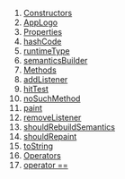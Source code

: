 1.  [Constructors](custom_painters_talawa_logo/AppLogo-class.html#constructors)
2.  [AppLogo](custom_painters_talawa_logo/AppLogo/AppLogo.html)
3.  [Properties](custom_painters_talawa_logo/AppLogo-class.html#instance-properties)
4.  [hashCode](https://api.flutter.dev/flutter/dart-core/Object/hashCode.html)
5.  [runtimeType](https://api.flutter.dev/flutter/dart-core/Object/runtimeType.html)
6.  [semanticsBuilder](https://api.flutter.dev/flutter/rendering/CustomPainter/semanticsBuilder.html)
7.  [Methods](custom_painters_talawa_logo/AppLogo-class.html#instance-methods)
8.  [addListener](https://api.flutter.dev/flutter/rendering/CustomPainter/addListener.html)
9.  [hitTest](https://api.flutter.dev/flutter/rendering/CustomPainter/hitTest.html)
10. [noSuchMethod](https://api.flutter.dev/flutter/dart-core/Object/noSuchMethod.html)
11. [paint](custom_painters_talawa_logo/AppLogo/paint.html)
12. [removeListener](https://api.flutter.dev/flutter/rendering/CustomPainter/removeListener.html)
13. [shouldRebuildSemantics](https://api.flutter.dev/flutter/rendering/CustomPainter/shouldRebuildSemantics.html)
14. [shouldRepaint](custom_painters_talawa_logo/AppLogo/shouldRepaint.html)
15. [toString](https://api.flutter.dev/flutter/rendering/CustomPainter/toString.html)
16. [Operators](custom_painters_talawa_logo/AppLogo-class.html#operators)
17. [operator
    ==](https://api.flutter.dev/flutter/dart-core/Object/operator_equals.html)
